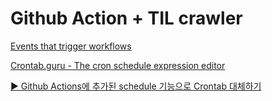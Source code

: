 # Github Action + TIL crawler

[Events that trigger workflows](https://docs.github.com/en/actions/reference/events-that-trigger-workflows)

[Crontab.guru - The cron schedule expression editor](https://crontab.guru/)

[▶️ Github Actions에 추가된 schedule 기능으로 Crontab 대체하기](https://velog.io/@chris/replacing-crontab-with-the-schedule-feature-of-github-actions)
